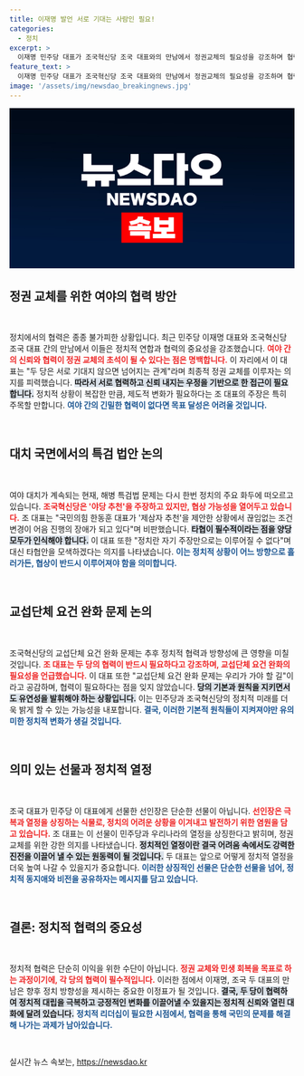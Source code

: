```yaml
---
title: 이재명 발언 서로 기대는 사람인 필요!
categories:
  - 정치
excerpt: >
  이재명 민주당 대표가 조국혁신당 조국 대표와의 만남에서 정권교체의 필요성을 강조하며 협력의 중요성을 언급했습니다. 여야 대치 속 특검법 조율과 교섭단체 요건 완화 논의도 오갔습니다.
feature_text: >
  이재명 민주당 대표가 조국혁신당 조국 대표와의 만남에서 정권교체의 필요성을 강조하며 협력의 중요성을 언급했습니다. 여야 대치 속 특검법 조율과 교섭단체 요건 완화 논의도 오갔습니다.
image: '/assets/img/newsdao_breakingnews.jpg'
---
```


<p><img src="/assets/img/newsdao_breakingnews.jpg" alt="koreaapp 속보" /></p>

<h2 data-ke-size="size26">정권 교체를 위한 여야의 협력 방안</h2>

<p data-ke-size="size16">&nbsp;</p>

<p>정치에서의 협력은 종종 불가피한 상황입니다. 최근 민주당 이재명 대표와 조국혁신당 조국 대표 간의 만남에서 이들은 정치적 연합과 협력의 중요성을 강조했습니다. <b><span style="color: #ee2323;">여야 간의 신뢰와 협력이 정권 교체의 초석이 될 수 있다는 점은 명백합니다.</span></b> 이 자리에서 이 대표는 "두 당은 서로 기대지 않으면 넘어지는 관계"라며 최종적 정권 교체를 이루자는 의지를 피력했습니다. <b><span style="background-color: #21538527;">따라서 서로 협력하고 신뢰 내지는 우정을 기반으로 한 접근이 필요합니다.</span></b> 정치적 상황이 복잡한 만큼, 제도적 변화가 필요하다는 조 대표의 주장은 특히 주목할 만합니다. <b><span style="color: #1a5490;">여야 간의 긴밀한 협력이 없다면 목표 달성은 어려울 것입니다.</span></b></p>

<p data-ke-size="size16">&nbsp;</p>

<h2 data-ke-size="size26">대치 국면에서의 특검 법안 논의</h2>

<p data-ke-size="size16">&nbsp;</p>

<p>여야 대치가 계속되는 현재, 해병 특검법 문제는 다시 한번 정치의 주요 화두에 떠오르고 있습니다. <b><span style="color: #ee2323;">조국혁신당은 '야당 추천'을 주장하고 있지만, 협상 가능성을 열어두고 있습니다.</span></b> 조 대표는 "국민의힘 한동훈 대표가 '제삼자 추천'을 제안한 상황에서 끊임없는 조건 변경이 어음 진행의 장애가 되고 있다"며 비판했습니다. <b><span style="background-color: #21538527;">타협이 필수적이라는 점을 양당 모두가 인식해야 합니다.</span></b> 이 대표 또한 "정치란 자기 주장만으로는 이루어질 수 없다"며 대신 타협안을 모색하겠다는 의지를 나타냈습니다. <b><span style="color: #1a5490;">이는 정치적 상황이 어느 방향으로 흘러가든, 협상이 반드시 이루어져야 함을 의미합니다.</span></b></p>

<p data-ke-size="size16">&nbsp;</p>

<h2 data-ke-size="size26">교섭단체 요건 완화 문제 논의</h2>

<p data-ke-size="size16">&nbsp;</p>

<p>조국혁신당의 교섭단체 요건 완화 문제는 추후 정치적 협력과 방향성에 큰 영향을 미칠 것입니다. <b><span style="color: #ee2323;">조 대표는 두 당의 협력이 반드시 필요하다고 강조하며, 교섭단체 요건 완화의 필요성을 언급했습니다.</span></b> 이 대표 또한 "교섭단체 요건 완화 문제는 우리가 가야 할 길"이라고 공감하며, 협력이 필요하다는 점을 잊지 않았습니다. <b><span style="background-color: #21538527;">당의 기본과 원칙을 지키면서도 유연성을 발휘해야 하는 상황입니다.</span></b> 이는 민주당과 조국혁신당의 정치적 미래를 더욱 밝게 할 수 있는 가능성을 내포합니다. <b><span style="color: #1a5490;">결국, 이러한 기본적 원칙들이 지켜져야만 유의미한 정치적 변화가 생길 것입니다.</span></b></p>

<p data-ke-size="size16">&nbsp;</p>

<h2 data-ke-size="size26">의미 있는 선물과 정치적 열정</h2>

<p data-ke-size="size16">&nbsp;</p>

<p>조국 대표가 민주당 이 대표에게 선물한 선인장은 단순한 선물이 아닙니다. <b><span style="color: #ee2323;">선인장은 극복과 열정을 상징하는 식물로, 정치의 어려운 상황을 이겨내고 발전하기 위한 염원을 담고 있습니다.</span></b> 조 대표는 이 선물이 민주당과 우리나라의 열정을 상징한다고 밝히며, 정권 교체를 위한 강한 의지를 나타냈습니다. <b><span style="background-color: #21538527;">정치적인 열정이란 결국 어려움 속에서도 강력한 진전을 이끌어 낼 수 있는 원동력이 될 것입니다.</span></b> 두 대표는 앞으로 어떻게 정치적 열정을 더욱 높여 나갈 수 있을지가 중요합니다. <b><span style="color: #1a5490;">이러한 상징적인 선물은 단순한 선물을 넘어, 정치적 동지애와 비전을 공유하자는 메시지를 담고 있습니다.</span></b></p>

<p data-ke-size="size16">&nbsp;</p>

<h2 data-ke-size="size26">결론: 정치적 협력의 중요성</h2>

<p data-ke-size="size16">&nbsp;</p>

<p>정치적 협력은 단순히 이익을 위한 수단이 아닙니다. <b><span style="color: #ee2323;">정권 교체와 민생 회복을 목표로 하는 과정이기에, 각 당의 협력이 필수적입니다.</span></b> 이러한 점에서 이재명, 조국 두 대표의 만남은 향후 정치 방향성을 제시하는 중요한 이정표가 될 것입니다. <b><span style="background-color: #21538527;">결국, 두 당이 협력하여 정치적 대립을 극복하고 긍정적인 변화를 이끌어낼 수 있을지는 정치적 신뢰와 열린 대화에 달려 있습니다.</span></b> <b><span style="color: #1a5490;">정치적 리더십이 필요한 시점에서, 협력을 통해 국민의 문제를 해결해 나가는 과제가 남아있습니다.</span></b> </p>

<p data-ke-size="size16">&nbsp;</p>
실시간 뉴스 속보는, <a href="https://newsdao.kr" rel="dofollow">https://newsdao.kr</a>


